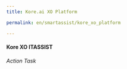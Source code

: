 ```yaml
---
title: Kore.ai XO Platform

permalink: en/smartassist/kore_xo_platform

---
```

#### Kore XO ITASSIST
###### Action Task
